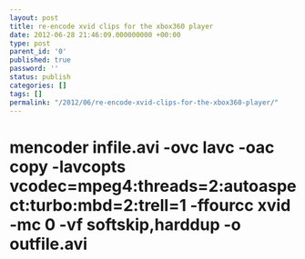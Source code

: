 ```yaml
---
layout: post
title: re-encode xvid clips for the xbox360 player
date: 2012-06-28 21:46:09.000000000 +00:00
type: post
parent_id: '0'
published: true
password: ''
status: publish
categories: []
tags: []
permalink: "/2012/06/re-encode-xvid-clips-for-the-xbox360-player/"
---
```

# mencoder infile.avi -ovc lavc -oac copy -lavcopts vcodec=mpeg4:threads=2:autoaspect:turbo:mbd=2:trell=1 -ffourcc xvid -mc 0 -vf softskip,harddup -o outfile.avi

